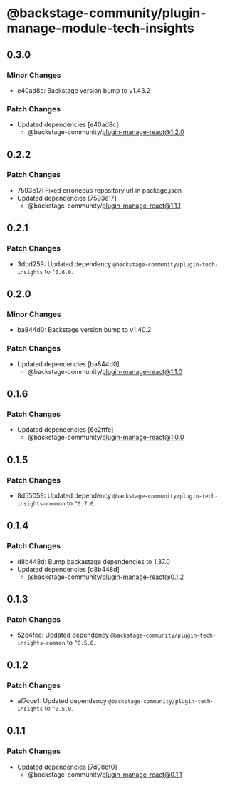 # @backstage-community/plugin-manage-module-tech-insights

## 0.3.0

### Minor Changes

- e40ad8c: Backstage version bump to v1.43.2

### Patch Changes

- Updated dependencies [e40ad8c]
  - @backstage-community/plugin-manage-react@1.2.0

## 0.2.2

### Patch Changes

- 7593e17: Fixed erroneous repository.url in package.json
- Updated dependencies [7593e17]
  - @backstage-community/plugin-manage-react@1.1.1

## 0.2.1

### Patch Changes

- 3dbd259: Updated dependency `@backstage-community/plugin-tech-insights` to `^0.6.0`.

## 0.2.0

### Minor Changes

- ba844d0: Backstage version bump to v1.40.2

### Patch Changes

- Updated dependencies [ba844d0]
  - @backstage-community/plugin-manage-react@1.1.0

## 0.1.6

### Patch Changes

- Updated dependencies [6e2fffe]
  - @backstage-community/plugin-manage-react@1.0.0

## 0.1.5

### Patch Changes

- 8d55059: Updated dependency `@backstage-community/plugin-tech-insights-common` to `^0.7.0`.

## 0.1.4

### Patch Changes

- d8b448d: Bump backastage dependencies to 1.37.0
- Updated dependencies [d8b448d]
  - @backstage-community/plugin-manage-react@0.1.2

## 0.1.3

### Patch Changes

- 52c4fce: Updated dependency `@backstage-community/plugin-tech-insights-common` to `^0.5.0`.

## 0.1.2

### Patch Changes

- af7cce1: Updated dependency `@backstage-community/plugin-tech-insights` to `^0.5.0`.

## 0.1.1

### Patch Changes

- Updated dependencies [7d08df0]
  - @backstage-community/plugin-manage-react@0.1.1
